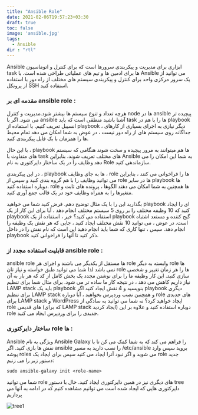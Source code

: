 ```yaml
---
title: "Ansible Role"
date: 2021-02-06T19:57:23+03:30
draft: true
toc: false
image: 'ansible.jpg'
tags:
  - Ansible
dir : "rtl"
---
```


Ansible ابزاری برای مدیریت و پیکربندی سرورها است که برای کنترل و اتوماسیون task ها برای ادمین ها و تیم های عملیاتی طراحی شده است. با Ansible می توانید از یک سرور مرکزی واحد برای کنترل و پیکربندی سیستم های مختلف از راه دور با استفاده از پروتکل SSH استفاده کنید.

### مقدمه ای بر ansible role : 

هرچه تعداد و تنوع سیستم ها بیشتر شود.مدیریت و کنترل node ها در ansible پیچیده تر می شود. اگر با ansible آشنا باشید منطقی است که باید task ها را با هم در playbook انسیبل تعریف کنیم. با استفاده از playbook ، دیگر نیازی به اجرای بسیاری از کارهای جداگانه روی سیستم های از راه دور نیست ، در عوض به شما امکان می دهد تمام محیط ها را همزمان با یک فایل پیکربندی کنید.

با این حال ، playbook ها هم میتوانند به مرور پیچیده و سخت شوند هنگامی که سیستم های متفاوت با task های مختلف تعریف شوند، بنابراین Ansible به شما این امکان را می دهد وظایف را در یک ساختار دایرکتوری به نام Role سازماندهی کنید.

 در این پیکربندی ، playbook ها به جای وظایف ، role ها را فراخوانی می کنند ، بنابراین می توانید وظایف را با هم گروه بندی کنید و سپس از role ها در سایر playbook ها دوباره استفاده کنید. role ها همچنین به شما امکان می دهند الگوها ، پرونده های ثابت و متغیرها را به همراه وظایف خود در یک قالب جمع آوری کنید.

بگذارید این را با یک مثال توضیح دهم. فرض کنید شما می خواهید playbook ای را ایجاد کنید که 10 وظیفه مختلف را بر روی 5 سیستم مختلف انجام دهد ، آیا برای این کار از یک playbook استفاده می کنید؟ خیر ، استفاده از یک playbook  گیج کننده و مستعد اشتباه است. در عوض ، می توانید 10 نقش مختلف ایجاد کنید ، جایی که هر نقش یک وظیفه را انجام دهد. سپس ، تنها کاری که شما باید انجام دهید این است که نام نقش را در داخل playbook ذکر کنید تا آنها را فراخوانی کنید.

### قابلیت استفاده مجدد از ansible role :

ansible role ها مستقل از یکدیگر می باشند و اجرای هر role وابسته به دیگر role ها نمی باشد لذا شما می توانید طبق خواسته و نیاز تان role ها را هر زمان تغییر و شخصی سازی کنید.
این کار  وظیفه ما را برای نوشتن مجدد یک بخش کامل از کد که هر بار به آن نیاز داریم کاهش می دهد ، در نتیجه کار ما ساده تر می شود.
برای مثال شما برای تنظیم LAMP stack باید یک playbook بنویسید و 4 نقش ایجاد کنید  اگر playbook دیگری برای تنظیم LAMP stack و همچنین نصب وردپرس بخواهید ، آیا دوباره role های جدیدی برای LAMP stack و WordPress ایجاد خواهید کرد؟ نه شما می توانید به سادگی از role های قدیمی (که برای LAMP stack ایجاد کردید) دوباره استفاده کنید و علاوه بر این role جدیدی را برای وردپرس ایجاد می کنید.

### ساختار دایرکتوری role ها :

 Ansible ویژگی به نام Ansible Galaxy را فراهم می کند که به شما کمک می کن تا با نقش ها بازی کنید. اگر ansible را نصب دارید به مسیر /etc/ansible بروید سپس وارد پوشه roles می شوید و اگر نبود آنرا ایجاد می کنید سپس برای ایجاد یک role جدید دستور زیر را می زنیم:

```
sudo ansible-galaxy init <role-name>

```
شما می توانید role های دیگری نیز در همین دایرکتوری ایجاد کنید.
حال با دستور tree دایرکتوری هایی که ایجاد شده است می توانیم مشاهده کنیم که در ادامه به آنها می پردازیم

![tree1](/images/tree1.png)

